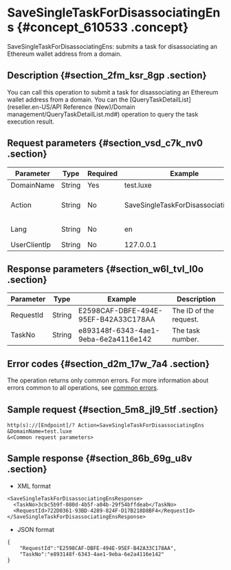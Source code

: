 # SaveSingleTaskForDisassociatingEns {#concept_610533 .concept}

SaveSingleTaskForDisassociatingEns: submits a task for disassociating an Ethereum wallet address from a domain.

## Description {#section_2fm_ksr_8gp .section}

You can call this operation to submit a task for disassociating an Ethereum wallet address from a domain. You can the [QueryTaskDetailList](reseller.en-US/API Reference (New)/Domain management/QueryTaskDetailList.md#) operation to query the task execution result.

## Request parameters {#section_vsd_c7k_nv0 .section}

|Parameter|Type|Required|Example|Description|
|---------|----|--------|-------|-----------|
|DomainName|String|Yes|test.luxe|The domain name.|
|Action|String|No|SaveSingleTaskForDisassociatingEns|The operation that you want to perform. Set the value to SaveSingleTaskForDisassociatingEns.|
|Lang|String|No|en|The language of the returned error message.|
|UserClientIp|String|No|127.0.0.1|The user client's IP address.|

## Response parameters {#section_w6l_tvl_l0o .section}

|Parameter|Type|Example|Description|
|---------|----|-------|-----------|
|RequestId|String|E2598CAF-DBFE-494E-95EF-B42A33C178AA|The ID of the request.|
|TaskNo|String|e893148f-6343-4ae1-9eba-6e2a4116e142|The task number.|

## Error codes {#section_d2m_17w_7a4 .section}

The operation returns only common errors. For more information about errors common to all operations, see [common errors](https://error-center.alibabacloud.com/status/product/Domain).

## Sample request {#section_5m8_jl9_5tf .section}

``` {#codeblock_mca_sgt_b48}
http(s)://[Endpoint]/? Action=SaveSingleTaskForDisassociatingEns
&DomainName=test.luxe
&<Common request parameters>
```

## Sample response {#section_86b_69g_u8v .section}

-   XML format

``` {#codeblock_gdy_uq7_5pz}
<SaveSingleTaskForDisassociatingEnsResponse>
  <TaskNo>3cbc5b9f-080d-4b5f-a04b-29f54bffdeab</TaskNo>
  <RequestId>722D0361-93BD-4289-824F-D17B218D8BF4</RequestId>
</SaveSingleTaskForDisassociatingEnsResponse>
```

-   JSON format

``` {#codeblock_atc_7g5_6o1}
{
    "RequestId":"E2598CAF-DBFE-494E-95EF-B42A33C178AA",
    "TaskNo":"e893148f-6343-4ae1-9eba-6e2a4116e142"
}
```


